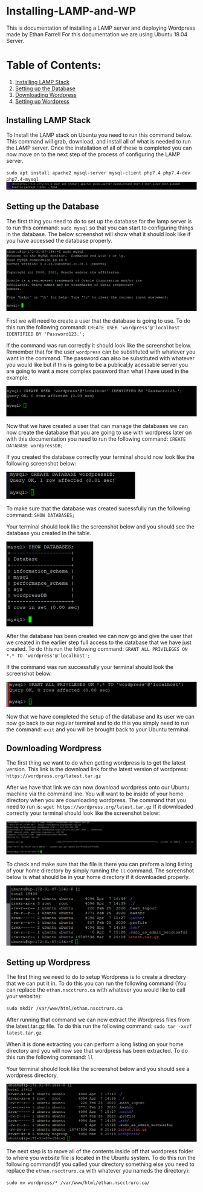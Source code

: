 # Installing-LAMP-and-WP
This is documentation of installing a LAMP server and deploying Wordpress made by Ethan Farrell
For this documentation we are using Ubuntu 18.04 Server.

# Table of Contents:
1. [Installing LAMP Stack](#Installing-LAMP-Stack)
2. [Setting up the Database](#Setting-up-the-Database)
3. [Downloading Wordpress](#Downloading-Wordpress)
4. [Setting up Wordpress](#Setting-up-Wordpress)


## Installing LAMP Stack

To Install the LAMP stack on Ubuntu you need to run this command below. This command will grab, download, and install all of what is needed to run the LAMP server. Once the installation of all of these is completed you can now move on to the next step of the process of configuring the LAMP server.

`sudo apt install apache2 mysql-server mysql-client php7.4 php7.4-dev php7.4-mysql`
![alt text](https://github.com/Trailblazer780/Installing-LAMP-and-WP/blob/main/Images/Capture%201%20Installing%20the%20Lamp%20Stack.PNG)

## Setting up the Database

The first thing you need to do to set up the database for the lamp server is to run this command: `sudo mysql` so that you can start to configuring things in the database. The below screenshot will show what it should look like if you have accessed the database properly.

![alt text](https://github.com/Trailblazer780/Installing-LAMP-and-WP/blob/main/Images/Capture%202%20Setting%20Up%20the%20database.PNG)

First we will need to create a user that the database is going to use. To do this run the following command:
`CREATE USER 'wordpress'@'localhost' IDENTIFIED BY 'Password123.';`

If the command was run correctly it should look like the screenshot below. Remember that for the user `wordpress` can be substituted with whatever you want in the command. The password can also be substituted with whatever you would like but if this is going to be a publical;ly acessable server you are going to want a more complex password than what I have used in the example.

![alt text](https://github.com/Trailblazer780/Installing-LAMP-and-WP/blob/main/Images/Capture%203%20Create%20Database%20user.PNG)

Now that we have created a user that can manage the databases we can now create the database that you are going to use with wordpress later on with this documentation you need to run the following command: 
`CREATE DATABASE wordpressDB;`

If you created the database correctly your terminal should now look like the following screenshot below:

![alt text](https://github.com/Trailblazer780/Installing-LAMP-and-WP/blob/main/Images/Capture%204%20Creating%20Database.PNG)

To make sure that the database was created sucessfully run the following command:
`SHOW DATABASES;`

Your terminal should look like the screenshot below and you should see the database you created in the table.

![alt text](https://github.com/Trailblazer780/Installing-LAMP-and-WP/blob/main/Images/Capture%205%20Show%20Databases.PNG)

After the database has been created we can now go and give the user that we created in the earlier step full access to the database that we have just created. To do this run the following command:
`GRANT ALL PRIVILEGES ON *.* TO 'wordpress'@'localhost';`

If the command was run successfully your terminal should look the screenshot below.

![alt text](https://github.com/Trailblazer780/Installing-LAMP-and-WP/blob/main/Images/Capture%206%20Grant%20permissions%20to%20DB%20User.PNG)

Now that we have completed the setup of the database and its user we can now go back to our regular terminal and to do this you simply need to run the command: `exit` and you will be brought back to your Ubuntu terminal.


## Downloading Wordpress

The first thing we want to do when getting wordpress is to get the latest version. This link is the download link for the latest version of wordpress: `https://wordpress.org/latest.tar.gz`

After we have that link we can now download wordpress onto our Ubuntu machine via the command line. You will want to be inside of your home directory when you are downloading wordpress. The command that you need to run is: `wget https://wordpress.org/latest.tar.gz` If it downloaded correctly your terminal should look like the screenshot below:

![alt text](https://github.com/Trailblazer780/Installing-LAMP-and-WP/blob/main/Images/Capture%207%20Downloading%20Wordpress.PNG)

To check and make sure that the file is there you can preform a long listing of your home directory by simply running the `ll` command. The screenshot below is what should be in your home directory if it downloaded properly.

![alt text](https://github.com/Trailblazer780/Installing-LAMP-and-WP/blob/main/Images/Capture%208%20Checking%20that%20wordpress%20is%20there.PNG)


## Setting up Wordpress

The first thing we need to do to setup Wordpress is to create a directory that we can put it in. To do this you can run the following command (You can replace the `ethan.nscctruro.ca` with whatever you would like to call your website):

`sudo mkdir /var/www/html/ethan.nscctruro.ca`

After running that command we can now extract the Wordpress files from the latest.tar.gz file. To do this run the following command:
`sudo tar -xvzf latest.tar.gz`

When it is done extracting you can perform a long listing on your home directory and you will now see that wordpress has been extracted. To do this run the following command: `ll`

Your terminal should look like the screenshot below and you should see a wordpress directory.

![alt text](https://github.com/Trailblazer780/Installing-LAMP-and-WP/blob/main/Images/Capture%209%20Extracted%20wordpress.PNG)

The next step is to move all of the contents inside off that wordpress folder to where you website file is located in the Ubuntu system. To do this run the following command(if you called your directory something else you need to replace the `ethan.nscctruro.ca` with whatever you nameds the directory):

`sudo mv wordpress/* /var/www/html/ethan.nscctruro.ca/`




